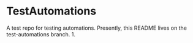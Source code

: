 # TestAutomations
A test repo for testing automations.
Presently, this README lives on the test-automations branch.
1.
